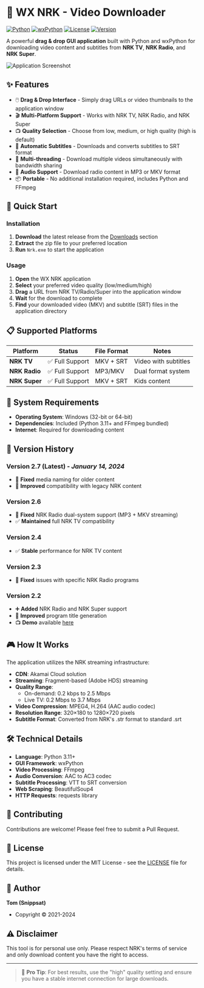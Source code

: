 # 🎥 WX NRK - Video Downloader

[![Python](https://img.shields.io/badge/Python-3.11+-blue.svg)](https://www.python.org/)
[![wxPython](https://img.shields.io/badge/wxPython-GUI-green.svg)](https://www.wxpython.org/)
[![License](https://img.shields.io/badge/License-MIT-yellow.svg)](LICENSE)
[![Version](https://img.shields.io/badge/Version-2.7-red.svg)](https://github.com/snippsat/wx_nrk/releases)

A powerful **drag & drop GUI application** built with Python and wxPython for downloading video content and subtitles from **NRK TV**, **NRK Radio**, and **NRK Super**.

![Application Screenshot](http://imageshack.com/a/img853/8555/pfwy.jpg)

## ✨ Features

- 🖱️ **Drag & Drop Interface** - Simply drag URLs or video thumbnails to the application window
- 🎬 **Multi-Platform Support** - Works with NRK TV, NRK Radio, and NRK Super
- 📺 **Quality Selection** - Choose from low, medium, or high quality (high is default)
- 📝 **Automatic Subtitles** - Downloads and converts subtitles to SRT format
- 🧵 **Multi-threading** - Download multiple videos simultaneously with bandwidth sharing
- 🎵 **Audio Support** - Download radio content in MP3 or MKV format
- 📦 **Portable** - No additional installation required, includes Python and FFmpeg

## 🚀 Quick Start

### Installation

1. **Download** the latest release from the [Downloads](https://github.com/snippsat/wx_nrk/releases) section
2. **Extract** the zip file to your preferred location
3. **Run** `Nrk.exe` to start the application

### Usage

1. **Open** the WX NRK application
2. **Select** your preferred video quality (low/medium/high)
3. **Drag** a URL from NRK TV/Radio/Super into the application window
4. **Wait** for the download to complete
5. **Find** your downloaded video (MKV) and subtitle (SRT) files in the application directory

## 📋 Supported Platforms

| Platform | Status | File Format | Notes |
|----------|--------|-------------|-------|
| **NRK TV** | ✅ Full Support | MKV + SRT | Video with subtitles |
| **NRK Radio** | ✅ Full Support | MP3/MKV | Dual format system |
| **NRK Super** | ✅ Full Support | MKV + SRT | Kids content |

## 🔧 System Requirements

- **Operating System**: Windows (32-bit or 64-bit)
- **Dependencies**: Included (Python 3.11+ and FFmpeg bundled)
- **Internet**: Required for downloading content

## 📖 Version History

### Version 2.7 (Latest) - *January 14, 2024*
- 🔧 **Fixed** media naming for older content
- 🎯 **Improved** compatibility with legacy NRK content

### Version 2.6
- 🔧 **Fixed** NRK Radio dual-system support (MP3 + MKV streaming)
- ✅ **Maintained** full NRK TV compatibility

### Version 2.4
- ✅ **Stable** performance for NRK TV content

### Version 2.3
- 🔧 **Fixed** issues with specific NRK Radio programs

### Version 2.2
- ➕ **Added** NRK Radio and NRK Super support
- 🎯 **Improved** program title generation
- 📺 **Demo** available [here](https://www.dropbox.com/sh/wackcyek8nzziaf/wJ1hAkF49U)

## 🎮 How It Works

The application utilizes the NRK streaming infrastructure:

- **CDN**: Akamai Cloud solution
- **Streaming**: Fragment-based (Adobe HDS) streaming
- **Quality Range**: 
  - On-demand: 0.2 kbps to 2.5 Mbps
  - Live TV: 0.2 Mbps to 3.7 Mbps
- **Video Compression**: MPEG4, H.264 (AAC audio codec)
- **Resolution Range**: 320×180 to 1280×720 pixels
- **Subtitle Format**: Converted from NRK's .str format to standard .srt

## 🛠️ Technical Details

- **Language**: Python 3.11+
- **GUI Framework**: wxPython
- **Video Processing**: FFmpeg
- **Audio Conversion**: AAC to AC3 codec
- **Subtitle Processing**: VTT to SRT conversion
- **Web Scraping**: BeautifulSoup4
- **HTTP Requests**: requests library

## 🤝 Contributing

Contributions are welcome! Please feel free to submit a Pull Request.

## 📄 License

This project is licensed under the MIT License - see the [LICENSE](LICENSE) file for details.

## 👤 Author

**Tom (Snippsat)**
- Copyright © 2021-2024

## ⚠️ Disclaimer

This tool is for personal use only. Please respect NRK's terms of service and only download content you have the right to access.

---

> 🎯 **Pro Tip**: For best results, use the "high" quality setting and ensure you have a stable internet connection for large downloads.